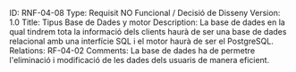 ID: RNF-04-08
Type: Requisit NO Funcional / Decisió de Disseny
Version: 1.0
Title: Tipus Base de Dades y motor
Description:  La base de dades en la qual tindrem tota la informació dels clients haurà de ser una base de dades relacional amb una interfície SQL i el motor haurà de ser el PostgreSQL.
Relations: RF-04-02
Comments: La base de dades ha de permetre l'eliminació i modificació de les dades dels usuaris de manera eficient.
